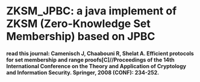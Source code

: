 # ZKSM_JPBC: a java implement of ZKSM (Zero-Knowledge Set Membership) based on JPBC


#### read this journal: Camenisch J, Chaabouni R, Shelat A. Efficient protocols for set membership and range proofs[C]//Proceedings of the 14th International Conference on the Theory and Application of Cryptology and Information Security. Springer, 2008 (CONF): 234-252.